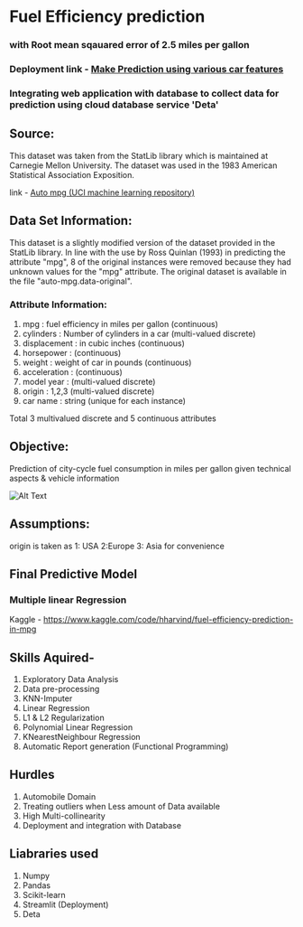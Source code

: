 # Fuel Efficiency prediction

### with Root mean sqauared error of 2.5 miles per gallon

### **Deployment link** - [Make Prediction using various car features](https://arvindhh931-mileage-prediction-autompg-57du1p.streamlit.app/)
### **Integrating web application with database to collect data for prediction using cloud database service 'Deta'**
## Source:

This dataset was taken from the StatLib library which is maintained at Carnegie Mellon University. The dataset was used in the 1983 American Statistical Association Exposition.

link - [Auto mpg (UCI machine learning repository)](https://archive.ics.uci.edu/ml/datasets/auto+mpg)

## Data Set Information:

This dataset is a slightly modified version of the dataset provided in the StatLib library. In line with the use by Ross Quinlan (1993) in predicting the attribute "mpg", 8 of the original instances were removed because they had unknown values for the "mpg" attribute. The original dataset is available in the file "auto-mpg.data-original".

### Attribute Information:

1. mpg : fuel efficiency in miles per gallon (continuous)
2. cylinders : Number of cylinders in a car (multi-valued discrete)
3. displacement : in cubic inches (continuous)
4. horsepower : (continuous)
5. weight : weight of car in pounds (continuous)
6. acceleration : (continuous)
7. model year : (multi-valued discrete)
8. origin : 1,2,3 (multi-valued discrete)
9. car name : string (unique for each instance)

Total 3 multivalued discrete and 5 continuous attributes

## Objective:
Prediction of city-cycle fuel consumption in miles per gallon given technical aspects & vehicle information 

![Alt Text](https://i.imgur.com/JSiYFsw.gif)

## Assumptions:
origin is taken as 1: USA 2:Europe 3: Asia for convenience

## Final Predictive Model 

### Multiple linear Regression
Kaggle - https://www.kaggle.com/code/hharvind/fuel-efficiency-prediction-in-mpg

## Skills Aquired- 
1) Exploratory Data Analysis
2) Data pre-processing
2) KNN-Imputer
3) Linear Regression
4) L1 & L2 Regularization
5) Polynomial Linear Regression
6) KNearestNeighbour Regression
7) Automatic Report generation (Functional Programming)

## Hurdles
1) Automobile Domain 
2) Treating outliers when Less amount of Data available
3) High Multi-collinearity
4) Deployment and integration with Database

## Liabraries used
1) Numpy
2) Pandas
3) Scikit-learn
4) Streamlit (Deployment)
5) Deta
